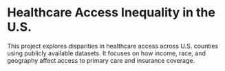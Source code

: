 # Healthcare Access Inequality in the U.S.
This project explores disparities in healthcare access across U.S. counties using publicly available datasets. It focuses on how income, race, and geography affect access to primary care and insurance coverage.
